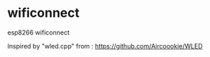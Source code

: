# wificonnect

esp8266 wificonnect

Inspired by "wled.cpp" from : https://github.com/Aircoookie/WLED
